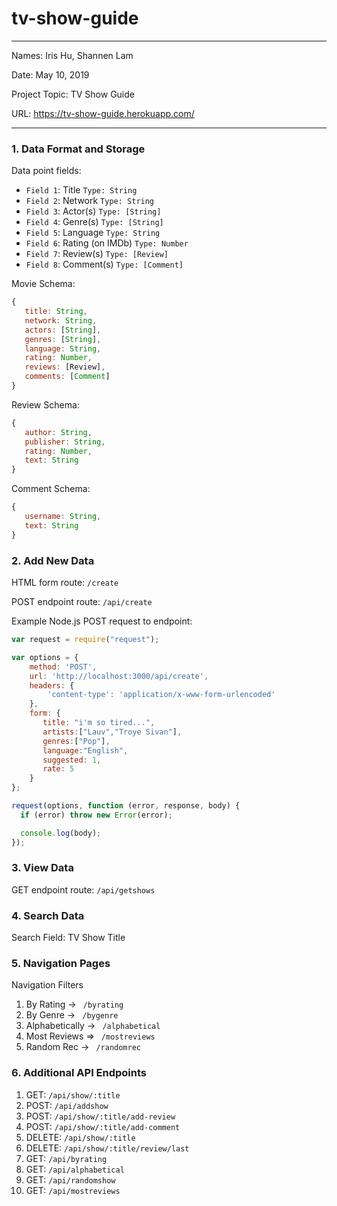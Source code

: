 # tv-show-guide

---

Names: Iris Hu, Shannen Lam

Date: May 10, 2019

Project Topic: TV Show Guide

URL: https://tv-show-guide.herokuapp.com/

---


### 1. Data Format and Storage

Data point fields:
- `Field 1`:     Title              `Type: String`
- `Field 2`:     Network            `Type: String`
- `Field 3`:     Actor(s)           `Type: [String]`
- `Field 4`:     Genre(s)           `Type: [String]`
- `Field 5`:     Language           `Type: String`
- `Field 6`:     Rating (on IMDb)   `Type: Number`
- `Field 7`:     Review(s)          `Type: [Review]`
- `Field 8`:     Comment(s)         `Type: [Comment]`

Movie Schema: 
```javascript
{
   title: String, 
   network: String,
   actors: [String],
   genres: [String],
   language: String,
   rating: Number,
   reviews: [Review],  
   comments: [Comment]
}
```

Review Schema: 
```javascript
{
   author: String, 
   publisher: String,
   rating: Number,
   text: String
}
```

Comment Schema: 
```javascript
{
   username: String, 
   text: String
}
```

### 2. Add New Data

HTML form route: `/create`

POST endpoint route: `/api/create`

Example Node.js POST request to endpoint: 
```javascript
var request = require("request");

var options = { 
    method: 'POST',
    url: 'http://localhost:3000/api/create',
    headers: { 
        'content-type': 'application/x-www-form-urlencoded' 
    },
    form: { 
       title: "i'm so tired...", 
       artists:["Lauv","Troye Sivan"],
       genres:["Pop"],
       language:"English",
       suggested: 1,
       rate: 5
    } 
};

request(options, function (error, response, body) {
  if (error) throw new Error(error);

  console.log(body);
});
```

### 3. View Data

GET endpoint route: `/api/getshows`

### 4. Search Data

Search Field: TV Show Title

### 5. Navigation Pages

Navigation Filters
1. By Rating -> `  /byrating  `
2. By Genre -> `  /bygenre  `
3. Alphabetically -> `  /alphabetical  `
4. Most Reviews => `  /mostreviews  `
5. Random Rec -> `  /randomrec  `

### 6. Additional API Endpoints

1. GET: `/api/show/:title`
2. POST: ` /api/addshow `
3. POST: ` /api/show/:title/add-review `
4. POST: ` /api/show/:title/add-comment `
5. DELETE: ` /api/show/:title `
6. DELETE: ` /api/show/:title/review/last `
7. GET: ` /api/byrating ` 
8. GET: ` /api/alphabetical `
9. GET: ` /api/randomshow `
10. GET: ` /api/mostreviews `